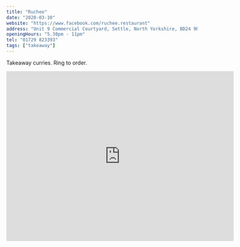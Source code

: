 ```yaml
---
title: "Ruchee"
date: "2020-03-10"
website: "https://www.facebook.com/ruchee.restaurant"
address: "Unit 9 Commercial Courtyard, Settle, North Yorkshire, BD24 9RH"
openingHours: "5.30pm - 11pm"
tel: "01729 823393"
tags: ["takeaway"]
---
```


Takeaway curries. Ring to order.

<iframe src="https://www.google.com/maps/embed?pb=!1m18!1m12!1m3!1d2341.3246270715335!2d-2.280515984356343!3d54.06798622811312!2m3!1f0!2f0!3f0!3m2!1i1024!2i768!4f13.1!3m3!1m2!1s0x487c77d97005657b%3A0x15b94e3247de3fe3!2sRuchee%20Restaurant!5e0!3m2!1sen!2suk!4v1586782739663!5m2!1sen!2suk" width="600" height="450" frameborder="0" style="border:0;" allowfullscreen="" aria-hidden="false" tabindex="0"></iframe>
